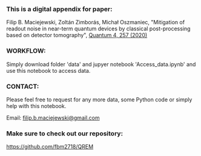 ### This is a digital appendix for paper:
Filip B. Maciejewski, Zoltán Zimborás, Michał Oszmaniec, "Mitigation of readout noise in near-term quantum devices
by classical post-processing based on detector tomography", 
[Quantum 4, 257 (2020)](https://quantum-journal.org/papers/q-2020-04-24-257/)

### WORKFLOW: 
Simply download folder 'data' and jupyer notebook 'Access_data.ipynb' and use this notebook to access data.

### CONTACT: 
Please feel free to request for any more data, some Python code or simply help with this notebook.

Email: filip.b.maciejewski@gmail.com

### Make sure to check out our repository: 
https://github.com/fbm2718/QREM
